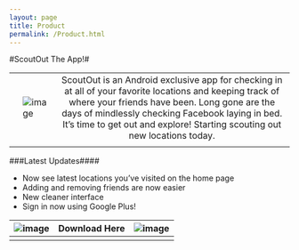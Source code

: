 ```yaml
---
layout: page
title: Product
permalink: /Product.html
---
```


#ScoutOut The App!#

|  |  |  |
| --- | --- |:---:|
|  | ![image](http://i.imgur.com/GHvJFSo.jpg) | ScoutOut is an Android exclusive app for checking in at all of your favorite locations and keeping track of where your friends have been. Long gone are the days of mindlessly checking Facebook laying in bed. It’s time to get out and explore! Starting scouting out new locations today. |
|  |  |

###Latest Updates####
* Now see latest locations you’ve visited on the home page
* Adding and removing friends are now easier
* New cleaner interface
* Sign in now using Google Plus!

| ![image](http://i.imgur.com/Q40bgPk.jpg) | Download Here | ![image](http://i.imgur.com/MwwnsgJ.png) |
| --- | :---: | --- |
| | | |
